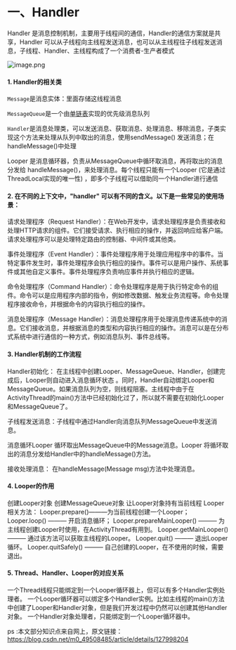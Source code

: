 # 一、Handler

Handler 是消息控制机制，主要用于线程间的通信，Handler的通信方案就是共享，Handler 可以从子线程向主线程发送消息，也可以从主线程往子线程发送消息，子线程、Handler、主线程构成了一个消费者-生产者模式

![image.png](https://upload-images.jianshu.io/upload_images/29476859-3672dea7fd1514c6.png?imageMogr2/auto-orient/strip%7CimageView2/2/w/1240)

#### 1. Handler的相关类

`Message`是消息实体：里面存储这线程消息

`MessageQueue`是一个由[单链表](https://so.csdn.net/so/search?q=%E5%8D%95%E9%93%BE%E8%A1%A8&spm=1001.2101.3001.7020)实现的优先级消息队列

`Handler`是消息处理类，可以发送消息、获取消息、处理消息、移除消息，子类实现这个方法来处理从队列中取出的消息，使用sendMessage() 发送消息；在handleMessage()中处理

Looper 是消息循环器，负责从MessageQueue中循环取消息，再将取出的消息分发给 handleMessage()，来处理消息。每个线程只能有一个Looper (它是通过ThreadLocal实现的唯一性) ，即多个子线程可以借助同一个Handler进行通信

#### 2. 在不同的上下文中，"handler" 可以有不同的含义。以下是一些常见的使用场景：

请求处理程序（Request Handler）：在Web开发中，请求处理程序是负责接收和处理HTTP请求的组件。它们接受请求、执行相应的操作，并返回响应给客户端。请求处理程序可以是处理特定路由的控制器、中间件或其他类。

事件处理程序（Event Handler）：事件处理程序用于处理应用程序中的事件。当特定事件发生时，事件处理程序会执行相应的操作。事件可以是用户操作、系统事件或其他自定义事件。事件处理程序负责响应事件并执行相应的逻辑。

命令处理程序（Command Handler）：命令处理程序是用于执行特定命令的组件。命令可以是应用程序内部的指令，例如修改数据、触发业务流程等。命令处理程序接收命令，并根据命令的内容执行相应的操作。

消息处理程序（Message Handler）：消息处理程序用于处理消息传递系统中的消息。它们接收消息，并根据消息的类型和内容执行相应的操作。消息可以是在分布式系统中进行通信的一种方式，例如消息队列、事件总线等。

#### 3. Handler机制的工作流程

Handler初始化： 在主线程中创建Looper、MessageQueue、Handler，创建完成后，Looper则自动进入消息循环状态 。同时，Handler自动绑定Looper和MessageQueue。如果消息队列为空，则线程阻塞。主线程中由于在ActivityThread的main()方法中已经初始化过了，所以就不需要在初始化Looper和MessageQueue了。

子线程发送消息：子线程中通过Handler向消息队列MessageQueue中发送消息。

消息循环Looper 循环取出MessageQueue中的Message消息。Looper 将循环取出的消息分发给Handler中的handleMessage()方法。

接收处理消息：    在handleMessage(Message msg)方法中处理消息。

#### 4. Looper的作用

创建Looper对象
创建MessageQueue对象
让Looper对象持有当前线程
Looper相关方法：
Looper.prepare()———为当前线程创建一个Looper；
Looper.loop() ——— 开启消息循环；
Looper.prepareMainLooper() ——— 为主线程创建Looper时使用，在ActivityThread有用到。
Looper.getMainLooper() ——— 通过该方法可以获取主线程的Looper。
Looper.quit() ——— 退出Looper循环。
Looper.quitSafely() ——— 自己创建的Looper，在不使用的时候，需要退出。

#### 5. Thread、Handler、Looper的对应关系

一个Thread线程只能绑定到一个Looper循环器上，但可以有多个Handler实例处理者。
一个Looper循环器可以绑定多个Handler实例。比如主线程的main()方法中创建了Looper和Handler对象，但是我们开发过程中仍然可以创建其他Handler对象。
一个Handler对象处理者，只能绑定到一个Looper循环器中。

ps :本文部分知识点来自网上，原文链接：https://blog.csdn.net/m0_49508485/article/details/127998204
